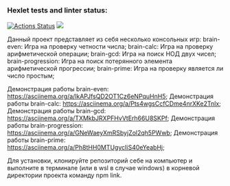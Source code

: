 ### Hexlet tests and linter status:
[![Actions Status](https://github.com/Alex-Bek/frontend-project-44/actions/workflows/hexlet-check.yml/badge.svg)](https://github.com/Alex-Bek/frontend-project-44/actions)
<a href="https://codeclimate.com/github/Alex-Bek/frontend-project-44/maintainability"><img src="https://api.codeclimate.com/v1/badges/e28330e56865a6fa130c/maintainability" /></a>


Данный проект представляет из себя несколько консольных игр:
brain-even: Игра на проверку четности числа;
brain-calc: Игра на проверку арифметической операции;
brain-gcd: Игра на поиск НОД двух чисел;
brain-progression: Игра на поиск потерянного элемента арифметической прогрессии;
brain-prime: Игра на проверку является ли число простым;

Демонстрация работы brain-even: https://asciinema.org/a/lkAPJfsQD2OT1Cz6eNPquHnH5;
Демонстрация работы brain-calc: https://asciinema.org/a/Pts4wgsCcfCDme4nrXKe2Tnlx;
Демонстрация работы brain-gcd: https://asciinema.org/a/TXMkbJRXPFHvVtErh66U8SKPf;
Демонстрация работы brain-progression: https://asciinema.org/a/GNeWaeyXmRSbyjZol2qh5PWwb;
Демонстрация работы brain-prime: https://asciinema.org/a/Ph8tHH0MTUgycIiS40eYeabHj;

Для установки, клонируйте репозиторий себе на компьютер и выполните в терминале (или в wsl в случае windows) в корневой директории проекта команду npm link.

